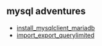 ## mysql adventures

- [install_mysqlclient_mariadb](https://github.com/mohsenet/mysql_adventures/tree/main/adventure/install_mysqlclient_mariadb)
- [import_export_querylimited](https://github.com/mohsenet/mysql_adventures/tree/main/adventure/import_export_querylimited)
